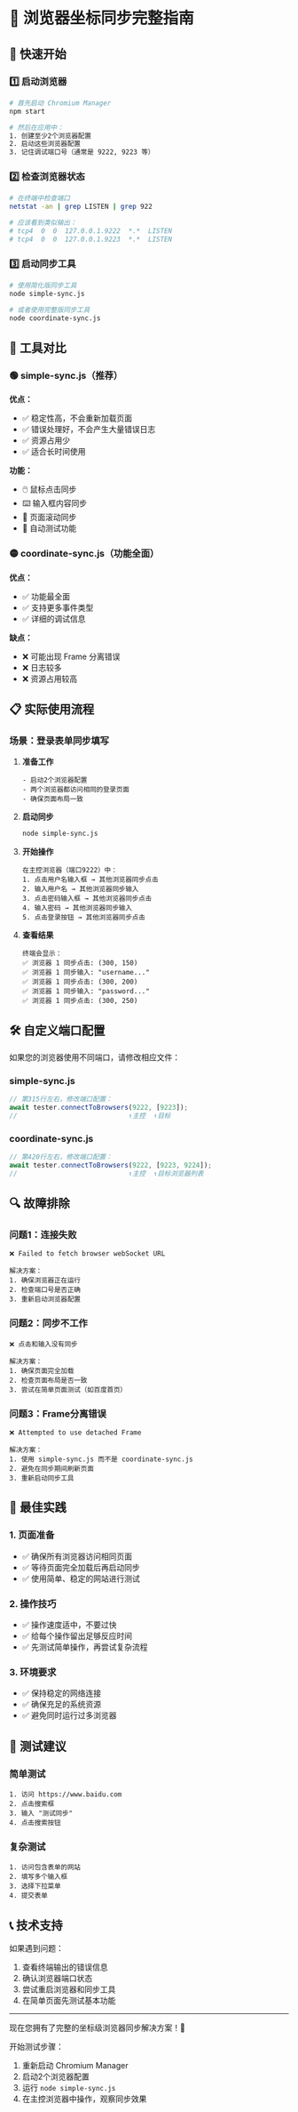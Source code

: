 # 🎯 浏览器坐标同步完整指南

## 🚀 快速开始

### 1️⃣ 启动浏览器
```bash
# 首先启动 Chromium Manager
npm start

# 然后在应用中：
1. 创建至少2个浏览器配置
2. 启动这些浏览器配置
3. 记住调试端口号（通常是 9222, 9223 等）
```

### 2️⃣ 检查浏览器状态
```bash
# 在终端中检查端口
netstat -an | grep LISTEN | grep 922

# 应该看到类似输出：
# tcp4  0  0  127.0.0.1.9222  *.*  LISTEN     
# tcp4  0  0  127.0.0.1.9223  *.*  LISTEN     
```

### 3️⃣ 启动同步工具
```bash
# 使用简化版同步工具
node simple-sync.js

# 或者使用完整版同步工具
node coordinate-sync.js
```

## 🔧 工具对比

### 🟢 simple-sync.js（推荐）
**优点：**
- ✅ 稳定性高，不会重新加载页面
- ✅ 错误处理好，不会产生大量错误日志
- ✅ 资源占用少
- ✅ 适合长时间使用

**功能：**
- 🖱️ 鼠标点击同步
- ⌨️ 输入框内容同步
- 📜 页面滚动同步
- 🧪 自动测试功能

### 🟡 coordinate-sync.js（功能全面）
**优点：**
- ✅ 功能最全面
- ✅ 支持更多事件类型
- ✅ 详细的调试信息

**缺点：**
- ❌ 可能出现 Frame 分离错误
- ❌ 日志较多
- ❌ 资源占用较高

## 📋 实际使用流程

### 场景：登录表单同步填写

1. **准备工作**
   ```
   - 启动2个浏览器配置
   - 两个浏览器都访问相同的登录页面
   - 确保页面布局一致
   ```

2. **启动同步**
   ```bash
   node simple-sync.js
   ```

3. **开始操作**
   ```
   在主控浏览器（端口9222）中：
   1. 点击用户名输入框 → 其他浏览器同步点击
   2. 输入用户名 → 其他浏览器同步输入
   3. 点击密码输入框 → 其他浏览器同步点击
   4. 输入密码 → 其他浏览器同步输入
   5. 点击登录按钮 → 其他浏览器同步点击
   ```

4. **查看结果**
   ```
   终端会显示：
   ✅ 浏览器 1 同步点击: (300, 150)
   ✅ 浏览器 1 同步输入: "username..."
   ✅ 浏览器 1 同步点击: (300, 200)
   ✅ 浏览器 1 同步输入: "password..."
   ✅ 浏览器 1 同步点击: (300, 250)
   ```

## 🛠️ 自定义端口配置

如果您的浏览器使用不同端口，请修改相应文件：

### simple-sync.js
```javascript
// 第315行左右，修改端口配置：
await tester.connectToBrowsers(9222, [9223]); 
//                            ↑主控  ↑目标
```

### coordinate-sync.js  
```javascript
// 第420行左右，修改端口配置：
await tester.connectToBrowsers(9222, [9223, 9224]);
//                            ↑主控  ↑目标浏览器列表
```

## 🔍 故障排除

### 问题1：连接失败
```
❌ Failed to fetch browser webSocket URL

解决方案：
1. 确保浏览器正在运行
2. 检查端口号是否正确
3. 重新启动浏览器配置
```

### 问题2：同步不工作
```
❌ 点击和输入没有同步

解决方案：
1. 确保页面完全加载
2. 检查页面布局是否一致
3. 尝试在简单页面测试（如百度首页）
```

### 问题3：Frame分离错误
```
❌ Attempted to use detached Frame

解决方案：
1. 使用 simple-sync.js 而不是 coordinate-sync.js
2. 避免在同步期间刷新页面
3. 重新启动同步工具
```

## 🎯 最佳实践

### 1. 页面准备
- ✅ 确保所有浏览器访问相同页面
- ✅ 等待页面完全加载后再启动同步
- ✅ 使用简单、稳定的网站进行测试

### 2. 操作技巧
- ✅ 操作速度适中，不要过快
- ✅ 给每个操作留出足够反应时间
- ✅ 先测试简单操作，再尝试复杂流程

### 3. 环境要求
- ✅ 保持稳定的网络连接
- ✅ 确保充足的系统资源
- ✅ 避免同时运行过多浏览器

## 🧪 测试建议

### 简单测试
```
1. 访问 https://www.baidu.com
2. 点击搜索框
3. 输入 "测试同步"
4. 点击搜索按钮
```

### 复杂测试
```
1. 访问包含表单的网站
2. 填写多个输入框
3. 选择下拉菜单
4. 提交表单
```

## 📞 技术支持

如果遇到问题：
1. 查看终端输出的错误信息
2. 确认浏览器端口状态
3. 尝试重启浏览器和同步工具
4. 在简单页面先测试基本功能

---

现在您拥有了完整的坐标级浏览器同步解决方案！🎉

开始测试步骤：
1. 重新启动 Chromium Manager
2. 启动2个浏览器配置
3. 运行 `node simple-sync.js`
4. 在主控浏览器中操作，观察同步效果 